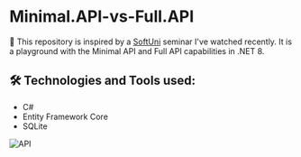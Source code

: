 # Minimal.API-vs-Full.API

:dart: This repository is inspired by a <a href="https://softuni.bg/">SoftUni</a> seminar I've watched recently. It is a playground with the Minimal API and Full API capabilities in .NET 8.

## :hammer_and_wrench: Technologies and Tools used:

- C#
- Entity Framework Core
- SQLite

![API](https://github.com/user-attachments/assets/ad7ef4d0-28dc-4d0f-925a-501a0cf6dbb3)
